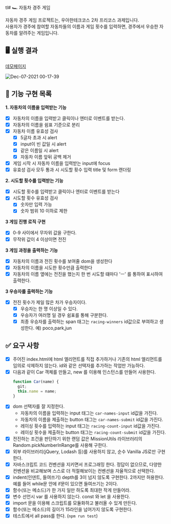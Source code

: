 tl# 🏎 자동차 경주 게임

자동차 경주 게임 프로젝트는, 우아한테크코스 2차 프리코스 과제입니다.
<br>사용자가 경주에 참여할 자동차들의 이름과 게임 횟수를 입력하면, 경주에서 우승한 자동차를 알려주는 게임입니다.

## 🖥 실행 결과

[데모페이지](https://rladpwl0512.github.io/javascript-racingcar-precourse/)

![Dec-07-2021 00-17-39](https://user-images.githubusercontent.com/52344833/144871945-b60edb5e-91ac-4ada-b890-41db86c51212.gif)

## 🎯 기능 구현 목록

**1. 자동차의 이름을 입력받는 기능**

- [x] 자동차의 이름을 입력받고 클릭이나 엔터로 이벤트를 받는다.
- [x] 자동차의 이름을 쉼표 기준으로 분리
- [x] 자동차 이름 유효성 검사
  - [x] 5글자 초과 시 alert
  - [x] input이 빈 값일 시 alert
  - [x] 같은 이름일 시 alert
  - [x] 자동차 이름 앞뒤 공백 제거
- [x] 게임 시작 시 자동차 이름을 입력받는 input에 focus
- [x] 유효성 검사 모두 통과 시 시도할 횟수 입력 title 및 form 랜더링

**2. 시도할 횟수를 입력받는 기능**

- [x] 시도할 횟수를 입력받고 클릭이나 엔터로 이벤트를 받는다
- [x] 시도할 횟수 유효성 검사
  - [x] 숫자만 입력 가능
  - [x] 숫자 범위 10 이하로 제한

**3 게임 진행 로직 구현**

- [x] 0-9 사이에서 무자위 값을 구한다.
- [x] 무작위 값이 4 이상이면 전진

**3 게임 과정을 출력하는 기능**

- [x] 자동차의 이름과 전진 횟수를 보여줄 dom을 생성한다
- [x] 자동차의 이름을 시도한 횟수만큼 출력한다
- [x] 자동차의 이름 옆에는 전진을 했는지 한 번 시도할 떄마다 'ㅡ' 를 통하여 표시하여 출력한다.

**3 우승자를 출력하는 기능**

- [x] 전진 횟수가 제일 많은 차가 우승자이다.
  - [x] 우승자는 한 명 이상일 수 있다.
  - [x] 우승자가 여러명 일 경우 쉼표를 통해 구분한다.
  - [x] 최종 우승자를 출력하는 span 태그는 `racing-winners` id값으로 부여하고 생성한다.
        예) <span id="racing-winners">poco,park,jun</span>

## ✅ 요구 사항

- [x] 주어진 index.html에 html 엘리먼트를 직접 추가하거나 기존의 html 엘리먼트를 임의로 삭제하지 않는다. id와 같은 선택자를 추가하는 작업만 가능하다.
- [x] 다음과 같이 Car 객체를 만들고, new 를 이용해 인스턴스를 만들어 사용한다.
  ```javascript
  function Car(name) {
    git;
    this.name = name;
  }
  ```
- [x] dom 선택자를 잘 지정한다.
  - 자동차의 이름을 입력하는 input 태그는 `car-names-input` id값을 가진다.
  - 자동차의 이름을 제출하는 button 태그는 `car-names-submit` id값을 가진다.
  - 레이싱 횟수를 입력하는 input 태그는 `racing-count-input` id값을 가진다.
  - 레이싱 횟수을 제출하는 button 태그는 `racing-count-submit` id값을 가진다.
- [x] 전진하는 조건을 판단하기 위한 랜덤 값은 MissionUtils 라이브러리의 Random.pickNumberInRange를 사용해 구한다.
- [x] 외부 라이브러리(jQuery, Lodash 등)를 사용하지 않고, 순수 Vanilla JS로만 구현한다.
- [x] 자바스크립트 코드 컨벤션을 지키면서 프로그래밍 한다. 정답이 없으므로, 다양한 컨벤션을 비교해보며 스스로 더 적절해보이는 컨벤션을 자율적으로 선택한다.
- [x] indent(인덴트, 들여쓰기) depth를 3이 넘지 않도록 구현한다. 2까지만 허용한다. 예를 들어 while문 안에 if문이 있으면 들여쓰기는 2이다.
- [x] 함수(또는 메소드)가 한 가지 일만 하도록 최대한 작게 만들어라.
- [x] 변수 선언시 var 를 사용하지 않는다. const 와 let 을 사용한다.
- [x] import 문을 이용해 스크립트를 모듈화하고 불러올 수 있게 만든다.
- [x] 함수(또는 메소드)의 길이가 15라인을 넘어가지 않도록 구현한다.
- [x] 테스트에서 all pass를 한다. (`npm run test`)
